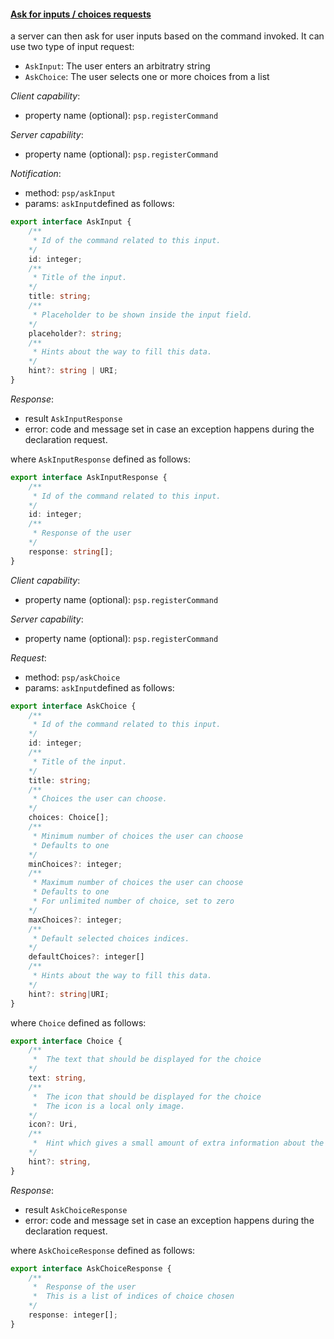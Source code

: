 #### <a href="#askInputChoice" name="askInputChoice" class="anchor"> Ask for inputs / choices requests</a>

a server can then ask for user inputs based on the command invoked. It can use two type of input request:

* `AskInput`: The user enters an arbitratry string
* `AskChoice`: The user selects one or more choices from a list

*Client capability*:

* property name (optional): `psp.registerCommand`

*Server capability*:

* property name (optional): `psp.registerCommand`

*Notification*:

* method: `psp/askInput`
* params: `askInput`defined as follows:

<div class="anchorHolder"><a href="#askInputChoice" name="AskInput" class="linkableAnchor"></a></div>

```ts
export interface AskInput {
    /**
     * Id of the command related to this input.
    */
    id: integer;
    /**
     * Title of the input.
    */
    title: string;
    /**
     * Placeholder to be shown inside the input field.
    */
    placeholder?: string;
    /**
     * Hints about the way to fill this data.
    */
    hint?: string | URI;
}
```

*Response*:

* result `AskInputResponse`
* error: code and message set in case an exception happens during the declaration request.

where `AskInputResponse` defined as follows:

<div class="anchorHolder"><a href="#askInputResponse" name="AskInputResponse" class="linkableAnchor"></a></div>

```ts
export interface AskInputResponse {
    /**
     * Id of the command related to this input.
    */
    id: integer;
    /**
     * Response of the user
    */
    response: string[];
}
```

*Client capability*:

* property name (optional): `psp.registerCommand`

*Server capability*:

* property name (optional): `psp.registerCommand`

*Request*:

* method: `psp/askChoice`
* params: `askInput`defined as follows:

<div class="anchorHolder"><a href="#askChoice" name="AskChoice" class="linkableAnchor"></a></div>

```ts
export interface AskChoice {
    /**
     * Id of the command related to this input.
    */
    id: integer;
    /**
     * Title of the input.
    */
    title: string;
    /**
     * Choices the user can choose.
    */
    choices: Choice[];
    /**
     * Minimum number of choices the user can choose
     * Defaults to one
    */
    minChoices?: integer;
    /**
     * Maximum number of choices the user can choose
     * Defaults to one
     * For unlimited number of choice, set to zero
    */
    maxChoices?: integer;
    /**
     * Default selected choices indices.
    */
    defaultChoices?: integer[]
    /**
     * Hints about the way to fill this data.
    */
    hint?: string|URI;
}
```

where `Choice` defined as follows:

<div class="anchorHolder"><a href="#choice" name="Choice" class="linkableAnchor"></a></div>

```ts
export interface Choice {
    /**
     *  The text that should be displayed for the choice
    */
    text: string,
    /**
     *  The icon that should be displayed for the choice
     *  The icon is a local only image.
    */
    icon?: Uri,
    /**
     *  Hint which gives a small amount of extra information about the choice
    */
    hint?: string,
}
```

*Response*:

* result `AskChoiceResponse`
* error: code and message set in case an exception happens during the declaration request.

where `AskChoiceResponse` defined as follows:

<div class="anchorHolder"><a href="#askChoiceResponse" name="AskChoiceResponse" class="linkableAnchor"></a></div>

```ts
export interface AskChoiceResponse {
    /**
     *  Response of the user
     *  This is a list of indices of choice chosen
    */
    response: integer[];
}
```
